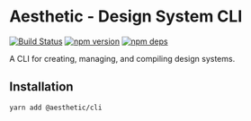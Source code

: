 # Aesthetic - Design System CLI

[![Build Status](https://github.com/milesj/aesthetic/workflows/Build/badge.svg)](https://github.com/milesj/aesthetic/actions?query=branch%3Amaster)
[![npm version](https://badge.fury.io/js/%40aesthetic%cli.svg)](https://www.npmjs.com/package/@aesthetic/cli)
[![npm deps](https://david-dm.org/milesj/aesthetic.svg?path=packages/cli)](https://www.npmjs.com/package/@aesthetic/cli)

A CLI for creating, managing, and compiling design systems.

## Installation

```
yarn add @aesthetic/cli
```
